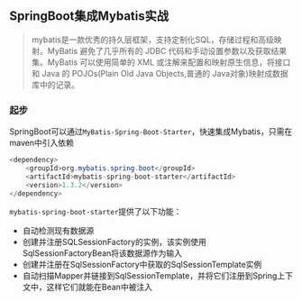 ## SpringBoot集成Mybatis实战

> mybatis是一款优秀的持久层框架，支持定制化SQL，存储过程和高级映射。MyBatis 避免了几乎所有的 JDBC 代码和手动设置参数以及获取结果集。MyBatis 可以使用简单的 XML 或注解来配置和映射原生信息，将接口和 Java 的 POJOs(Plain Old Java Objects,普通的 Java对象)映射成数据库中的记录。

### 起步

SpringBoot可以通过`MyBatis-Spring-Boot-Starter`，快速集成Mybatis，只需在maven中引入依赖

```java
<dependency>
    <groupId>org.mybatis.spring.boot</groupId>
    <artifactId>mybatis-spring-boot-starter</artifactId>
    <version>1.3.2</version>
</dependency>
```
`mybatis-spring-boot-starter`提供了以下功能：
- 自动检测现有数据源
- 创建并注册SQLSessionFactory的实例，该实例使用SqlSessionFactoryBean将该数据源作为输入
- 创建并注册在SqlSessionFactory中获取的SqlSessionTemplate实例
- 自动扫描Mapper并链接到SqlSessionTemplate，并将它们注册到Spring上下文中，这样它们就能在Bean中被注入
